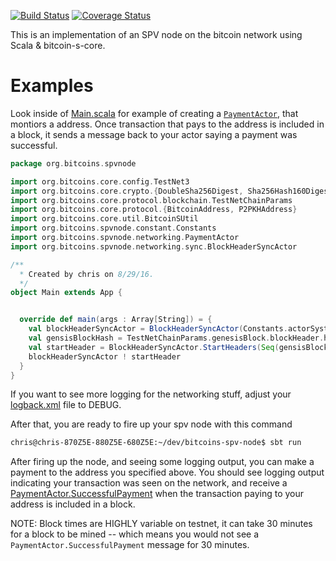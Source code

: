 [![Build Status](https://travis-ci.org/bitcoin-s/bitcoin-s-spv-node.svg?branch=master)](https://travis-ci.org/bitcoin-s/bitcoin-s-spv-node) [![Coverage Status](https://coveralls.io/repos/github/bitcoin-s/bitcoin-s-spv-node/badge.svg?branch=master)](https://coveralls.io/github/bitcoin-s/bitcoin-s-spv-node?branch=master)

This is an implementation of an SPV node on the bitcoin network using Scala & bitcoin-s-core. 

# Examples

Look inside of [Main.scala](https://github.com/Christewart/bitcoin-s-spv-node/blob/networking/src/main/scala/org/bitcoins/spvnode/Main.scala) for example of creating a [`PaymentActor`](https://github.com/Christewart/bitcoin-s-spv-node/blob/networking/src/main/scala/org/bitcoins/spvnode/networking/PaymentActor.scala), that montiors a address. Once transaction that pays to the address is included in a block, it sends a message back to your actor saying a payment was successful. 

```scala
package org.bitcoins.spvnode

import org.bitcoins.core.config.TestNet3
import org.bitcoins.core.crypto.{DoubleSha256Digest, Sha256Hash160Digest}
import org.bitcoins.core.protocol.blockchain.TestNetChainParams
import org.bitcoins.core.protocol.{BitcoinAddress, P2PKHAddress}
import org.bitcoins.core.util.BitcoinSUtil
import org.bitcoins.spvnode.constant.Constants
import org.bitcoins.spvnode.networking.PaymentActor
import org.bitcoins.spvnode.networking.sync.BlockHeaderSyncActor

/**
  * Created by chris on 8/29/16.
  */
object Main extends App {


  override def main(args : Array[String]) = {
    val blockHeaderSyncActor = BlockHeaderSyncActor(Constants.actorSystem)
    val gensisBlockHash = TestNetChainParams.genesisBlock.blockHeader.hash
    val startHeader = BlockHeaderSyncActor.StartHeaders(Seq(gensisBlockHash))
    blockHeaderSyncActor ! startHeader
  }
}
```

If you want to see more logging for the networking stuff, adjust your [logback.xml](https://github.com/Christewart/bitcoin-s-spv-node/blob/networking/src/main/resources/logback.xml#L18) file to DEBUG.

After that, you are ready to fire up your spv node with this command

```bash
chris@chris-870Z5E-880Z5E-680Z5E:~/dev/bitcoins-spv-node$ sbt run
```

After firing up the node, and seeing some logging output, you can make a payment to the address you specified above. You should see logging output indicating your transaction was seen on the network, and receive a [PaymentActor.SuccessfulPayment](https://github.com/Christewart/bitcoin-s-spv-node/blob/networking/src/main/scala/org/bitcoins/spvnode/networking/PaymentActor.scala#L145) when the transaction paying to your address is included in a block. 

NOTE: Block times are HIGHLY variable on testnet, it can take 30 minutes for a block to be mined -- which means you would not see a `PaymentActor.SuccessfulPayment` message for 30 minutes.


